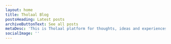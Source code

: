 ```yaml
---
layout: home
title: Tholaal Blog
postsHeading: Latest posts
archiveButtonText: See all posts
metaDesc: 'This is Tholaal platform for thoughts, ideas and experiences about designing and programming embedded systems.'
socialImage: ''
---
```

